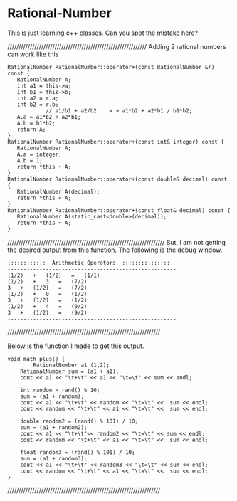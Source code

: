 # Rational-Number
This is just learning c++ classes.
Can you spot the mistake here?

//////////////////////////////////////////////////////////////
 Adding 2 rational numbers can work like this
 ````
RationalNumber RationalNumber::operator+(const RationalNumber &r) const {
	RationalNumber A;
	int a1 = this->a;
	int b1 = this->b;
	int a2 = r.a;
	int b2 = r.b;
             // a1/b1 + a2/b2    = > a1*b2 + a2*b1 / b1*b2;
	A.a = a1*b2 + a2*b1;
	A.b = b1*b2;
	return A;
}
RationalNumber RationalNumber::operator+(const int& integer) const {
	RationalNumber A;
	A.a = integer;
	A.b = 1;
	return *this + A;
}
RationalNumber RationalNumber::operator+(const double& decimal) const {
	RationalNumber A(decimal);
	return *this + A;
}
RationalNumber RationalNumber::operator+(const float& decimal) const {
	RationalNumber A(static_cast<double>(decimal));
	return *this + A;
}
````
//////////////////////////////////////////////////////////////////////
But, I am not getting the desired output from this function. The following is the debug window.
````
::::::::::::  Arithmetic Operators  :::::::::::::::
-----------------------------------------------------
(1/2)	+	(1/2)	=	(1/1)
(1/2)	+	3	=	(7/2)
3	+	(1/2)	=	(7/2)
(1/2)	+	0	=	(1/2)
3	+	(1/2)	=	(1/2)
(1/2)	+	4	=	(9/2)
3	+	(1/2)	=	(9/2)
-----------------------------------------------------
````
////////////////////////////////////////////////////////////////////

Below is the function I made to get this output.
````
void math_plus() {	
        RationalNumber a1 (1,2);
	RationalNumber sum = (a1 + a1);
	cout << a1 << "\t+\t" << a1 << "\t=\t" << sum << endl;

	int random = rand() % 10;
	sum = (a1 + random);
	cout << a1 << "\t+\t" << random << "\t=\t" <<  sum << endl;
	cout << random << "\t+\t" << a1 << "\t=\t" <<  sum << endl;

	double random2 = (rand() % 101) / 10;
	sum = (a1 + random2);
	cout << a1 << "\t+\t"<< random2 << "\t=\t" << sum << endl;
	cout << random << "\t+\t" << a1 << "\t=\t" <<  sum << endl;

	float random3 = (rand() % 101) / 10;
	sum = (a1 + random3);
	cout << a1 << "\t+\t" << random3 << "\t=\t" << sum << endl;
	cout << random << "\t+\t" << a1 << "\t=\t" <<  sum << endl;
}
````
////////////////////////////////////////////////////////////////////
